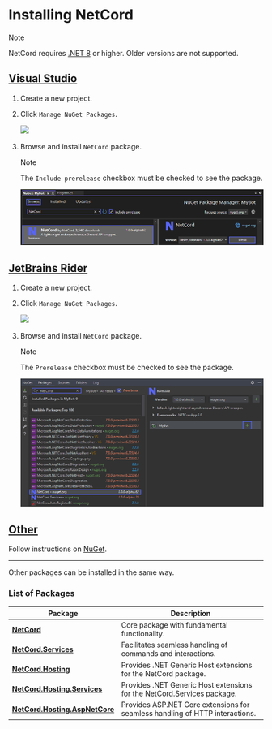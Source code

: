 # Installing NetCord

> [!NOTE]
> NetCord requires [.NET 8](https://dotnet.microsoft.com/download/dotnet/8.0) or higher. Older versions are not supported.

## [Visual Studio](#tab/visual-studio)

1. Create a new project.

2. Click `Manage NuGet Packages`.

   ![](../../images/installation_VisualStudio_1.png)

3. Browse and install `NetCord` package.

   > [!NOTE]
   > The `Include prerelease` checkbox must be checked to see the package.

   ![](../../images/installation_VisualStudio_2.png)

## [JetBrains Rider](#tab/rider)

1. Create a new project.

2. Click `Manage NuGet Packages`.

   ![](../../images/installation_JetBrainsRider_1.png)

3. Browse and install `NetCord` package.

   > [!NOTE]
   > The `Prerelease` checkbox must be checked to see the package.

   ![](../../images/installation_JetBrainsRider_2.png)

## [Other](#tab/other)

Follow instructions on [NuGet](https://www.nuget.org/packages/NetCord).

***

Other packages can be installed in the same way.

### List of Packages

| Package                                                                                     | Description                                                                  |
|---------------------------------------------------------------------------------------------|------------------------------------------------------------------------------|
| **[NetCord](https://www.nuget.org/packages/NetCord)**                                       | Core package with fundamental functionality.                                 |
| **[NetCord.Services](https://www.nuget.org/packages/NetCord.Services)**                     | Facilitates seamless handling of commands and interactions.                  |
| **[NetCord.Hosting](https://www.nuget.org/packages/NetCord.Hosting)**                       | Provides .NET Generic Host extensions for the NetCord package.               |
| **[NetCord.Hosting.Services](https://www.nuget.org/packages/NetCord.Hosting.Services)**     | Provides .NET Generic Host extensions for the NetCord.Services package.      |
| **[NetCord.Hosting.AspNetCore](https://www.nuget.org/packages/NetCord.Hosting.AspNetCore)** | Provides ASP.NET Core extensions for seamless handling of HTTP interactions. |
